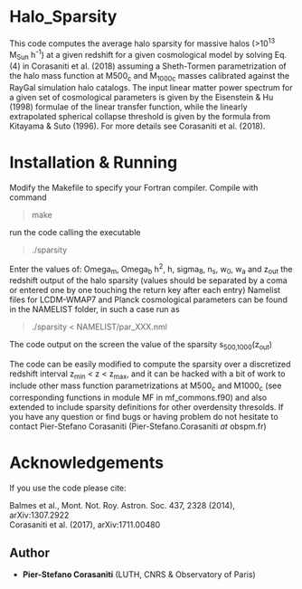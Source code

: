 # Halo_Sparsity

This code computes the average halo sparsity for massive halos (>10<sup>13</sup> M<sub>Sun</sub> h<sup>-1</sup>) at a given redshift for a given cosmological model by solving Eq. (4) in Corasaniti et al. (2018) assuming a Sheth-Tormen parametrization of the halo mass function at M500<sub>c</sub> and M<sub>1000c</sub> masses calibrated against the RayGal simulation halo catalogs. The input linear matter power spectrum for a given set of cosmological parameters is given by the Eisenstein & Hu (1998) formulae of the linear transfer function, while the linearly extrapolated spherical collapse threshold is given by the formula from Kitayama & Suto (1996). For more details see Corasaniti et al. (2018).

# Installation & Running

Modify the Makefile to specify your Fortran compiler. Compile with command

> make

run the code calling the executable

> ./sparsity 

Enter the values of: Omega<sub>m</sub>, Omega<sub>b</sub> h<sup>2</sup>, h, sigma<sub>8</sub>, n<sub>s</sub>, w<sub>0</sub>, w<sub>a</sub> and z<sub>out</sub> the redshift output of the halo sparsity (values should be separated by a coma or entered one by one touching the return key after each entry) Namelist files for LCDM-WMAP7 and Planck cosmological parameters can be found in the NAMELIST folder, in such a case run as

> ./sparsity < NAMELIST/par_XXX.nml

The code output on the screen the value of the sparsity s<sub>500,1000</sub>(z<sub>out</sub>)

The code can be easily modified to compute the sparsity over a discretized redshift interval z<sub>min</sub> < z < z<sub>max</sub>, and it can be hacked with a bit of work to include other mass function parametrizations at M500<sub>c</sub> and M1000<sub>c</sub> (see corresponding functions in module MF in mf_commons.f90) and also extended to include sparsity definitions for other overdensity thresolds.
If you have any question or find bugs or having problem do not hesitate to contact Pier-Stefano Corasaniti (Pier-Stefano.Corasaniti _at_ obspm.fr)

# Acknowledgements

If you use the code please cite: 

Balmes et al., Mont. Not. Roy. Astron. Soc. 437, 2328 (2014), arXiv:1307.2922\
Corasaniti et al. (2017), arXiv:1711.00480

## Author

* **Pier-Stefano Corasaniti** (LUTH, CNRS & Observatory of Paris) 
